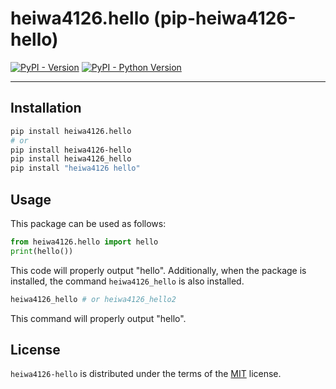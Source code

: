 # heiwa4126.hello (pip-heiwa4126-hello)

[![PyPI - Version](https://img.shields.io/pypi/v/heiwa4126-hello.svg)](https://pypi.org/project/heiwa4126-hello)
[![PyPI - Python Version](https://img.shields.io/pypi/pyversions/heiwa4126-hello.svg)](https://pypi.org/project/heiwa4126-hello)

---

## Installation

```bash
pip install heiwa4126.hello
# or
pip install heiwa4126-hello
pip install heiwa4126_hello
pip install "heiwa4126 hello"
```

## Usage

This package can be used as follows:

```python
from heiwa4126.hello import hello
print(hello())
```

This code will properly output "hello".
Additionally, when the package is installed, the command `heiwa4126_hello` is also installed.

```sh
heiwa4126_hello # or heiwa4126_hello2
```

This command will properly output "hello".

## License

`heiwa4126-hello` is distributed under the terms of the [MIT](https://spdx.org/licenses/MIT.html) license.
